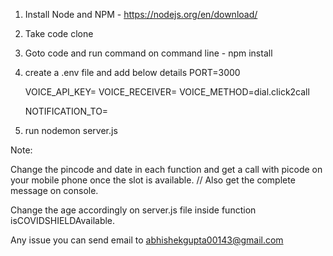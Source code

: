 1. Install Node and NPM - https://nodejs.org/en/download/

2. Take code clone

3. Goto code and run command on command line - npm install

4. create a .env file and add below details
    PORT=3000

    VOICE_API_KEY=<your key>
    VOICE_RECEIVER=<ivr received id>
    VOICE_METHOD=dial.click2call
    
    NOTIFICATION_TO=<Your mobile number to get a call>
    
5. run nodemon server.js

Note:

Change the pincode and date in each function and get a call with picode on your mobile phone once the slot is available.
// Also get the complete message on console.

Change the age accordingly on server.js file inside function isCOVIDSHIELDAvailable.

Any issue you can send email to abhishekgupta00143@gmail.com